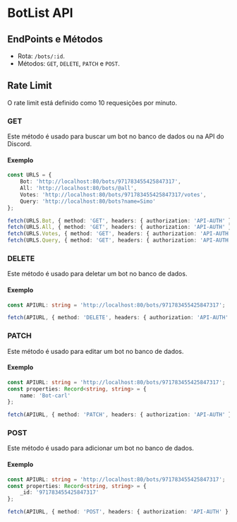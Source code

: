 # BotList API

## EndPoints e Métodos

- Rota: `/bots/:id`.
- Métodos: `GET`, `DELETE`, `PATCH` e `POST`.

## Rate Limit

O rate limit está definido como 10 requesições por minuto.

### GET

Este método é usado para buscar um bot no banco de dados ou na API do Discord.

#### Exemplo

```ts
const URLS = {
    Bot: 'http://localhost:80/bots/971783455425847317',
    All: 'http://localhost:80/bots/@all',
    Votes: 'http://localhost:80/bots/971783455425847317/votes',
    Query: 'http://localhost:80/bots?name=Simo'
};

fetch(URLS.Bot, { method: 'GET', headers: { authorization: 'API-AUTH' } }); // Busque por um bot específico
fetch(URLS.All, { method: 'GET', headers: { authorization: 'API-AUTH' } }); // Busque por todos os bots
fetch(URLS.Votes, { method: 'GET', headers: { authorization: 'API-AUTH' } }); // Busque por todos os votos de um bot
fetch(URLS.Query, { method: 'GET', headers: { authorization: 'API-AUTH' } }); // Busque por vários bot que combinem com a consulta
```

### DELETE

Este método é usado para deletar um bot no banco de dados.

#### Exemplo

```ts
const APIURL: string = 'http://localhost:80/bots/971783455425847317';

fetch(APIURL, { method: 'DELETE', headers: { authorization: 'API-AUTH' } });
```

### PATCH

Este método é usado para editar um bot no banco de dados.

#### Exemplo

```ts
const APIURL: string = 'http://localhost:80/bots/971783455425847317';
const properties: Record<string, string> = {
    name: 'Bot-carl'
};

fetch(APIURL, { method: 'PATCH', headers: { authorization: 'API-AUTH' }, body: JSON.stringify(properties) });
```

### POST

Este método é usado para adicionar um bot no banco de dados.

#### Exemplo

```ts
const APIURL: string = 'http://localhost:80/bots/971783455425847317';
const properties: Record<string, string> = {
    _id: '971783455425847317'
};

fetch(APIURL, { method: 'POST', headers: { authorization: 'API-AUTH' }, body: JSON.stringify(properties) });
```